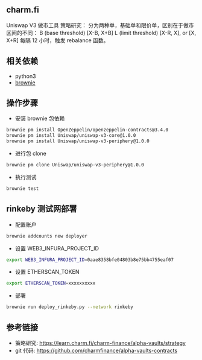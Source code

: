 ## charm.fi

Uniswap V3 做市工具
策略研究：
分为两种单，基础单和限价单，区别在于做市区间的不同：
B (base threshold) [X-B, X+B]
L (limit threshold) [X-R, X], or [X, X+R]
每隔 12 小时，触发 rebalance 函数。

## 相关依赖

- python3
- [brownie](https://eth-brownie.readthedocs.io/en/stable/toctree.html)

## 操作步骤

- 安装 brownie 包依赖

```bash
brownie pm install OpenZeppelin/openzeppelin-contracts@3.4.0
brownie pm install Uniswap/uniswap-v3-core@1.0.0
brownie pm install Uniswap/uniswap-v3-periphery@1.0.0
```

- 进行包 clone

```bash
brownie pm clone Uniswap/uniswap-v3-periphery@1.0.0
```

- 执行测试

```bash
brownie test
```

## rinkeby 测试网部署

- 配置账户

```bash
brownie addcounts new deployer
```

- 设置 WEB3_INFURA_PROJECT_ID

```bash
export WEB3_INFURA_PROJECT_ID=0aae8358bfe04803b8e75bb4755eaf07
```

- 设置 ETHERSCAN_TOKEN

```bash
export ETHERSCAN_TOKEN=xxxxxxxxxx
```

- 部署

```bash
brownie run deploy_rinkeby.py --network rinkeby
```

## 参考链接

- 策略研究: https://learn.charm.fi/charm-finance/alpha-vaults/strategy
- git 代码: https://github.com/charmfinance/alpha-vaults-contracts
